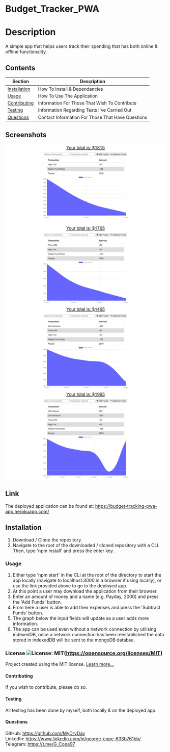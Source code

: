 # Budget_Tracker_PWA

  # Description
  A simple app that helps users track their spending that has both online & offline functionality.

  ## Contents
  Section                       | Description
  ----------------------------- | --------------------------------------------------
  [Installation](#Installation) | How To Install & Dependancies
  [Usage](#Usage)               | How To Use The Application
  [Contributing](#Contributing) | Information For Those That Wish To Contribute
  [Testing](#Testing)           | Information Regarding Tests I've Carried Out
  [Questions](#Questions)       | Contact Information For Those That Have Questions

  ## Screenshots
  ![Screenshot #1](/public/images/1.png)
  ![Screenshot #2](/public/images/2.png)
  ![Screenshot #3](/public/images/3.png)
  ![Screenshot #4](/public/images/4.png)
  
  ## Link
  The deployed application can be found at: https://budget-tracking-pwa-app.herokuapp.com/
  
  ## Installation
  1. Download / Clone the repository. 
  2. Navigate to the root of the downloaded / cloned repository with a CLI. Then, type 'npm install' and press the enter key.

  ### Usage
  1. Either type 'npm start' in the CLI at the root of the directory to start the app locally (navigate to localhost:3000 in a browser if using locally), or use the link              provided above to go to the deployed app. 
  2. At this point a user may download the application from their browser. 
  3. Enter an amount of money and a name (e.g. Payday, 2000) and press the 'Add Funds' button. 
  4. From here a user is able to add their expenses and press the 'Subtract Funds' button. 
  5. The graph below the input fields will update as a user adds more information. 
  6. The app can be used even without a network connection by utilising indexedDB, once a network connection has been reestablished the data stored in indexedDB will be sent to      the mongoDB databse.

  ### License ![License: MIT](https://img.shields.io/badge/License-MIT-yellow.svg)(https://opensource.org/licenses/MIT) 
 
  Project created using the MIT license.
  [Learn more...](https://opensource.org/licenses/MIT)

  #### Contributing
  If you wish to contribute, please do so.

  #### Testing
  All testing has been done by myself, both locally & on the deployed app.

  #### Questions
  GitHub: https://github.com/MyDryDay  
  LinkedIn: https://www.linkedin.com/in/george-cope-633b761bb/  
  Telegram: https://t.me/G_Cope97
